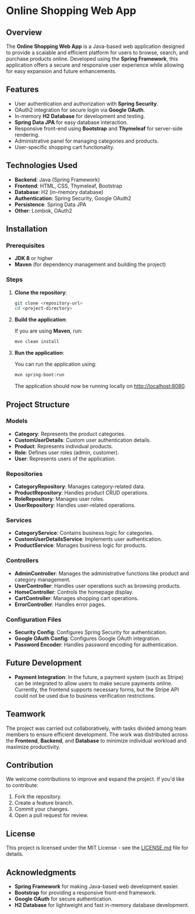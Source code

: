 # Online Shopping Web App

## Overview

The **Online Shopping Web App** is a Java-based web application designed to provide a scalable and efficient platform for users to browse, search, and purchase products online. Developed using the **Spring Framework**, this application offers a secure and responsive user experience while allowing for easy expansion and future enhancements.

## Features

- User authentication and authorization with **Spring Security**.
- OAuth2 integration for secure login via **Google OAuth**.
- In-memory **H2 Database** for development and testing.
- **Spring Data JPA** for easy database interaction.
- Responsive front-end using **Bootstrap** and **Thymeleaf** for server-side rendering.
- Administrative panel for managing categories and products.
- User-specific shopping cart functionality.

## Technologies Used

- **Backend**: Java (Spring Framework)
- **Frontend**: HTML, CSS, Thymeleaf, Bootstrap
- **Database**: H2 (in-memory database)
- **Authentication**: Spring Security, Google OAuth2
- **Persistence**: Spring Data JPA
- **Other**: Lombok, OAuth2

## Installation

### Prerequisites

- **JDK 8** or higher
- **Maven** (for dependency management and building the project)

### Steps

1. **Clone the repository**:

    ```bash
    git clone <repository-url>
    cd <project-directory>
    ```

2. **Build the application**:

    If you are using **Maven**, run:

    ```bash
    mvn clean install
    ```

3. **Run the application**:

    You can run the application using:

    ```bash
    mvn spring-boot:run
    ```

    The application should now be running locally on [http://localhost:8080](http://localhost:8080).

## Project Structure

### Models

- **Category**: Represents the product categories.
- **CustomUserDetails**: Custom user authentication details.
- **Product**: Represents individual products.
- **Role**: Defines user roles (admin, customer).
- **User**: Represents users of the application.

### Repositories

- **CategoryRepository**: Manages category-related data.
- **ProductRepository**: Handles product CRUD operations.
- **RoleRepository**: Manages user roles.
- **UserRepository**: Handles user-related operations.

### Services

- **CategoryService**: Contains business logic for categories.
- **CustomUserDetailsService**: Implements user authentication.
- **ProductService**: Manages business logic for products.

### Controllers

- **AdminController**: Manages the administrative functions like product and category management.
- **UserController**: Handles user operations such as browsing products.
- **HomeController**: Controls the homepage display.
- **CartController**: Manages shopping cart operations.
- **ErrorController**: Handles error pages.

### Configuration Files

- **Security Config**: Configures Spring Security for authentication.
- **Google OAuth Config**: Configures Google OAuth integration.
- **Password Encoder**: Handles password encoding for authentication.

## Future Development

- **Payment Integration**: In the future, a payment system (such as Stripe) can be integrated to allow users to make secure payments online. Currently, the frontend supports necessary forms, but the Stripe API could not be used due to business verification restrictions.

## Teamwork

The project was carried out collaboratively, with tasks divided among team members to ensure efficient development. The work was distributed across the **Frontend**, **Backend**, and **Database** to minimize individual workload and maximize productivity.

## Contribution

We welcome contributions to improve and expand the project. If you'd like to contribute:

1. Fork the repository.
2. Create a feature branch.
3. Commit your changes.
4. Open a pull request for review.

## License

This project is licensed under the MIT License - see the [LICENSE.md](LICENSE.md) file for details.

## Acknowledgments

- **Spring Framework** for making Java-based web development easier.
- **Bootstrap** for providing a responsive front-end framework.
- **Google OAuth** for secure authentication.
- **H2 Database** for lightweight and fast in-memory database development.
